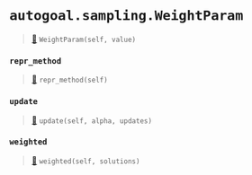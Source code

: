 # `autogoal.sampling.WeightParam`

> [📝](https://github.com/autogal/autogoal/blob/main/autogoal/sampling/__init__.py#L481)
> `WeightParam(self, value)`

### `repr_method`

> [📝](https://github.com/autogoal/autogoal/blob/main/autogoal/utils/__init__.py#L87)
> `repr_method(self)`

### `update`

> [📝](https://github.com/autogoal/autogoal/blob/main/autogoal/sampling/__init__.py#L485)
> `update(self, alpha, updates)`

### `weighted`

> [📝](https://github.com/autogoal/autogoal/blob/main/autogoal/sampling/__init__.py#L489)
> `weighted(self, solutions)`

